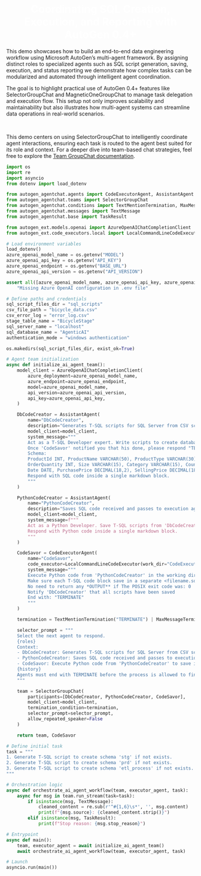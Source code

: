 #
<h1 style="color:white; text-align:center;">
Coordinating SQL Creation, Execution, and Reporting with AutoGen 0.4+
</h1>
This demo showcases how to build an end-to-end data engineering workflow using Microsoft AutoGen’s multi-agent framework. By assigning distinct roles to specialized agents such as SQL script generation, saving, execution, and status reporting we demonstrate how complex tasks can be modularized and automated through intelligent agent coordination.


The goal is to highlight practical use of AutoGen 0.4+ features like SelectorGroupChat and MagneticOneGroupChat to manage task delegation and execution flow. This setup not only improves scalability and maintainability but also illustrates how multi-agent systems can streamline data operations in real-world scenarios.

<br>

This demo centers on using SelectorGroupChat to intelligently coordinate agent interactions, ensuring each task is routed to the agent best suited for its role and context. For a deeper dive into team-based chat strategies, feel free to explore the [Team GroupChat documentation](https://microsoft.github.io/autogen/stable/user-guide/agentchat-user-guide/index.html).


```python
import os
import re
import asyncio
from dotenv import load_dotenv

from autogen_agentchat.agents import CodeExecutorAgent, AssistantAgent
from autogen_agentchat.teams import SelectorGroupChat
from autogen_agentchat.conditions import TextMentionTermination, MaxMessageTermination
from autogen_agentchat.messages import TextMessage
from autogen_agentchat.base import TaskResult

from autogen_ext.models.openai import AzureOpenAIChatCompletionClient
from autogen_ext.code_executors.local import LocalCommandLineCodeExecutor

# Load environment variables
load_dotenv()
azure_openai_model_name = os.getenv("MODEL")
azure_openai_api_key = os.getenv("API_KEY")
azure_openai_endpoint = os.getenv("BASE_URL")
azure_openai_api_version = os.getenv("API_VERSION")

assert all([azure_openai_model_name, azure_openai_api_key, azure_openai_endpoint, azure_openai_api_version]), \
    "Missing Azure OpenAI configuration in .env file"

# Define paths and credentials
sql_script_files_dir = "sql_scripts"
csv_file_path = "bicycle_data.csv"
csv_error_log = "error_log.csv"
stage_table_name = "BicycleStage"
sql_server_name = "localhost"
sql_database_name = "AgenticAI"
authentication_mode = "windows authentication"

os.makedirs(sql_script_files_dir, exist_ok=True)

# Agent team initialization
async def initialize_ai_agent_team():
    model_client = AzureOpenAIChatCompletionClient(
        azure_deployment=azure_openai_model_name,
        azure_endpoint=azure_openai_endpoint,
        model=azure_openai_model_name,
        api_version=azure_openai_api_version,
        api_key=azure_openai_api_key,
    )

    DbCodeCreator = AssistantAgent(
        name="DbCodeCreator",
        description="Generates T-SQL scripts for SQL Server from CSV schema.",
        model_client=model_client,
        system_message="""
        Act as a T-SQL Developer expert. Write scripts to create database schemas and import a CSV with headers into SQL Server.
        Once 'CodeSavor' notified you that his done, please respond "TERMINATE" 
        Schema:
        ProductId INT, ProductName VARCHAR(50), ProductType VARCHAR(30), Color VARCHAR(15),
        OrderQuantity INT, Size VARCHAR(15), Category VARCHAR(15), Country VARCHAR(30),
        Date DATE, PurchasePrice DECIMAL(18,2), SellingPrice DECIMAL(18,2)
        Respond with SQL code inside a single markdown block.
        """
    )

    PythonCodeCreator = AssistantAgent(
        name="PythonCodeCreator",
        description="Saves SQL code received and passes to execution agent.",
        model_client=model_client,
        system_message=f"""
        Act as a Python Developer. Save T-SQL scripts from 'DbCodeCreator' into files under '{sql_script_files_dir}'.
        Respond with Python code inside a single markdown block.
        """
    )

    CodeSavor = CodeExecutorAgent(
        name="CodeSavor",
        code_executor=LocalCommandLineCodeExecutor(work_dir="CodeExecutionEnv"),
        system_message="""
        Execute Python code from 'PythonCodeCreator' in the working directory.
        Make sure each T-SQL code block save in a separate <filename.sql>
        No need to return any *OUTPUT** if The POSIX exit code was: 0
        Notify 'DbCodeCreator' that all scripts have been saved
        End with: "TERMINATE"
        """
    )

    termination = TextMentionTermination("TERMINATE") | MaxMessageTermination(max_messages=10)

    selector_prompt = """
    Select the next agent to respond.
    {roles}
    Context:   
    - DbCodeCreator: Generates T-SQL scripts for SQL Server from CSV schema.
    - PythonCodeCreator: Saves SQL code received and passes to execution agent.
    - CodeSavor: Execute Python code from 'PythonCodeCreator' to save in the working directory.
    {history}
    Agents must end with TERMINATE before the process is allowed to finish.
    """

    team = SelectorGroupChat(
        participants=[DbCodeCreator, PythonCodeCreator, CodeSavor],
        model_client=model_client,
        termination_condition=termination,
        selector_prompt=selector_prompt,
        allow_repeated_speaker=False
    )

    return team, CodeSavor

# Define initial task
task = """
1. Generate T-SQL script to create schema 'stg' if not exists.
2. Generate T-SQL script to create schema 'prd' if not exists.
3. Generate T-SQL script to create schema 'etl_process' if not exists.
"""

# Orchestration logic
async def orchestrate_ai_agent_workflow(team, executor_agent, task):
    async for msg in team.run_stream(task=task):
        if isinstance(msg, TextMessage):
            cleaned_content = re.sub(r'^#{1,6}\s*', '', msg.content)
            print(f"{msg.source}: {cleaned_content.strip()}")
        elif isinstance(msg, TaskResult):
            print(f"Stop reason: {msg.stop_reason}")

# Entrypoint
async def main():
    team, executor_agent = await initialize_ai_agent_team()
    await orchestrate_ai_agent_workflow(team, executor_agent, task)

# Launch
asyncio.run(main())
```



